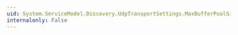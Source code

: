```yaml
---
uid: System.ServiceModel.Discovery.UdpTransportSettings.MaxBufferPoolSize
internalonly: False
---
```

